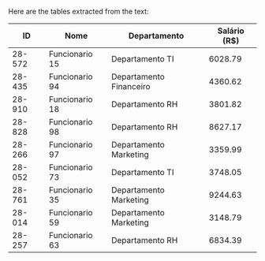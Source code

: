 Here are the tables extracted from the text:

| ID      | Nome            | Departamento         | Salário (R$) |
|---------|-----------------|----------------------|---------------|
| 28-572  | Funcionario 15  | Departamento TI      | 6028.79       |
| 28-435  | Funcionario 94  | Departamento Financeiro | 4360.62     |
| 28-910  | Funcionario 18  | Departamento RH      | 3801.82       |
| 28-828  | Funcionario 98  | Departamento RH      | 8627.17       |
| 28-266  | Funcionario 97  | Departamento Marketing | 3359.99      |
| 28-052  | Funcionario 73  | Departamento TI      | 3748.05       |
| 28-761  | Funcionario 35  | Departamento Marketing | 9244.63      |
| 28-014  | Funcionario 59  | Departamento Marketing | 3148.79      |
| 28-257  | Funcionario 63  | Departamento RH      | 6834.39       |